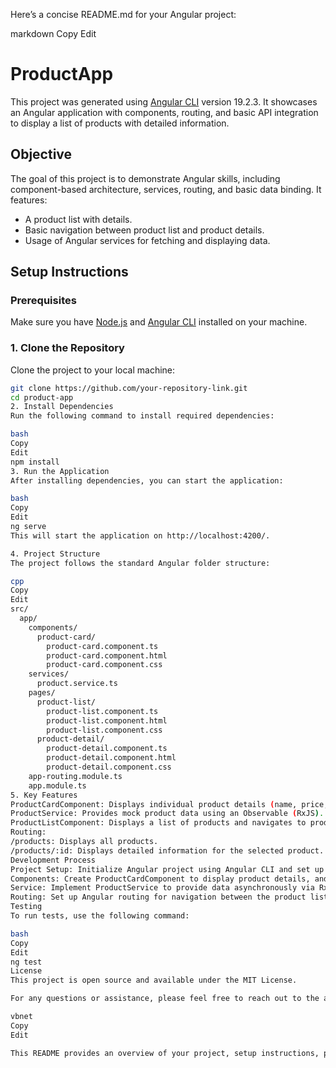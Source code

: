 Here’s a concise README.md for your Angular project:

markdown
Copy
Edit
# ProductApp

This project was generated using [Angular CLI](https://github.com/angular/angular-cli) version 19.2.3. It showcases an Angular application with components, routing, and basic API integration to display a list of products with detailed information.

## Objective
The goal of this project is to demonstrate Angular skills, including component-based architecture, services, routing, and basic data binding. It features:
- A product list with details.
- Basic navigation between product list and product details.
- Usage of Angular services for fetching and displaying data.

## Setup Instructions

### Prerequisites
Make sure you have [Node.js](https://nodejs.org/) and [Angular CLI](https://angular.io/cli) installed on your machine.

### 1. Clone the Repository
Clone the project to your local machine:

```bash
git clone https://github.com/your-repository-link.git
cd product-app
2. Install Dependencies
Run the following command to install required dependencies:

bash
Copy
Edit
npm install
3. Run the Application
After installing dependencies, you can start the application:

bash
Copy
Edit
ng serve
This will start the application on http://localhost:4200/.

4. Project Structure
The project follows the standard Angular folder structure:

cpp
Copy
Edit
src/
  app/
    components/
      product-card/
        product-card.component.ts
        product-card.component.html
        product-card.component.css
    services/
      product.service.ts
    pages/
      product-list/
        product-list.component.ts
        product-list.component.html
        product-list.component.css
      product-detail/
        product-detail.component.ts
        product-detail.component.html
        product-detail.component.css
    app-routing.module.ts
    app.module.ts
5. Key Features
ProductCardComponent: Displays individual product details (name, price, description).
ProductService: Provides mock product data using an Observable (RxJS).
ProductListComponent: Displays a list of products and navigates to product details on click.
Routing:
/products: Displays all products.
/products/:id: Displays detailed information for the selected product.
Development Process
Project Setup: Initialize Angular project using Angular CLI and set up Git repository.
Components: Create ProductCardComponent to display product details, and use @Input() and @Output() for data binding and event emission.
Service: Implement ProductService to provide data asynchronously via RxJS.
Routing: Set up Angular routing for navigation between the product list and product detail pages.
Testing
To run tests, use the following command:

bash
Copy
Edit
ng test
License
This project is open source and available under the MIT License.

For any questions or assistance, please feel free to reach out to the assigned recruiter.

vbnet
Copy
Edit

This README provides an overview of your project, setup instructions, project structure, and key features while keeping it brief and easy to follow. Feel free to modify any part based on your repository or preferences!






